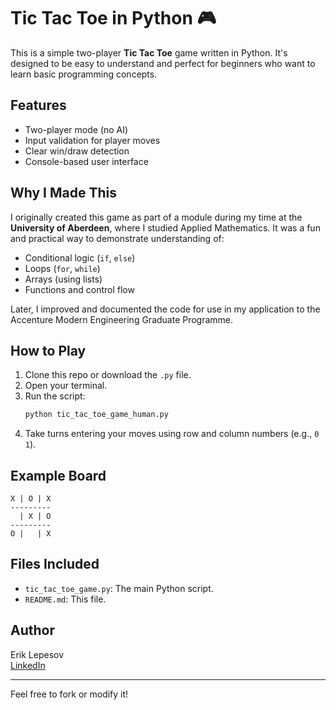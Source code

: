 # Tic Tac Toe in Python 🎮

This is a simple two-player **Tic Tac Toe** game written in Python. It's designed to be easy to understand and perfect for beginners who want to learn basic programming concepts.

## Features
- Two-player mode (no AI)
- Input validation for player moves
- Clear win/draw detection
- Console-based user interface

## Why I Made This
I originally created this game as part of a module during my time at the **University of Aberdeen**, where I studied Applied Mathematics. It was a fun and practical way to demonstrate understanding of:
- Conditional logic (`if`, `else`)
- Loops (`for`, `while`)
- Arrays (using lists)
- Functions and control flow

Later, I improved and documented the code for use in my application to the Accenture Modern Engineering Graduate Programme.

## How to Play
1. Clone this repo or download the `.py` file.
2. Open your terminal.
3. Run the script:
   ```bash
   python tic_tac_toe_game_human.py
   ```
4. Take turns entering your moves using row and column numbers (e.g., `0 1`).

## Example Board
```
X | O | X
---------
  | X | O
---------
O |   | X
```

## Files Included
- `tic_tac_toe_game.py`: The main Python script.
- `README.md`: This file.

## Author
Erik Lepesov  
[LinkedIn](https://www.linkedin.com/in/erik-lepesov-87327815b/)

---

Feel free to fork or modify it!
